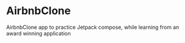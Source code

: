 # AirbnbClone
AirbnbClone app to practice Jetpack compose, while learning from an award winning application
